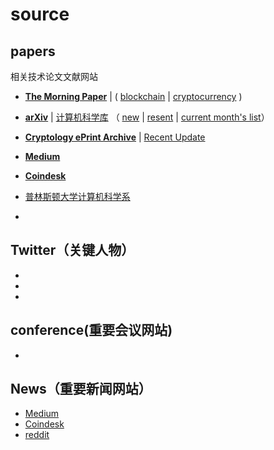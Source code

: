 # source

## papers

相关技术论文文献网站
* [**The Morning Paper**](https://blog.acolyer.org) | ( [blockchain](https://blog.acolyer.org/tag/blockchain/) | [cryptocurrency](https://blog.acolyer.org/?s=cryptocurrency) )

* [**arXiv**](https://arxiv.org) | [计算机科学库](https://arxiv.org/archive/cs) （ [new](https://arxiv.org/list/cs/new) | [resent](https://arxiv.org/list/cs/recent) | [current month's list](https://arxiv.org/list/cs/current)）

* [**Cryptology ePrint Archive**](https://eprint.iacr.org)  | [Recent Update](https://eprint.iacr.org/eprint-bin/search.pl?last=7&title=1)

* [**Medium**](https://medium.com)

* [**Coindesk**](https://www.coindesk.com)

* [普林斯顿大学计算机科学系](http://www.cs.princeton.edu/)
* 

## Twitter（关键人物）

* 

* 



* 

## conference(重要会议网站)

* 


## News（重要新闻网站）

* [Medium](https://medium.com)
* [Coindesk](https://www.coindesk.com)
* [reddit]()